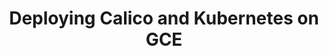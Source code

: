 ---
title: Deploying Calico and Kubernetes on GCE
show_read_time: false
canonical_url: 'https://docs.projectcalico.org/v3.1/getting-started/kubernetes/installation/additional/index'
---